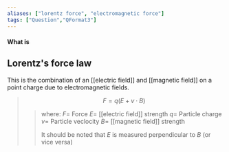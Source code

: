 ```yaml
---
aliases: ["lorentz force", "electromagnetic force"]
tags: ["Question","QFormat3"]
---
```


#### What is
## Lorentz's force law
This is the combination of an [[electric field]] and [[magnetic field]] on a point charge due to electromagnetic fields.
> $$ F = q(E + v\cdot B) $$ 
>> where:
>> $F=$ Force 
>> $E=$ [[electric field]] strength
>> $q=$ Particle charge
>> $v=$ Particle veclocity
>> $B=$ [[magnetic field]] strength
>> 
>> It should be noted that $E$ is measured perpendicular to $B$ (or vice versa)

